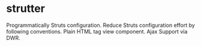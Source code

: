 # strutter

Programmatically Struts configuration. Reduce Struts configuration effort by following conventions. Plain HTML tag view component. Ajax Support via DWR.
